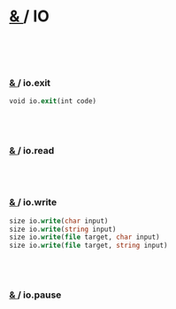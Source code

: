 # [ & ](#) /  IO

<br>
<br>
<br>

### [ & ](#) / io.exit

```pascal
void io.exit(int code)
```

<br>
<br>

### [ & ](#) / io.read

<br>
<br>

### [ & ](#) / io.write

```pascal
size io.write(char input)
size io.write(string input)
size io.write(file target, char input)
size io.write(file target, string input)
```

<br>
<br>

### [ & ](#) / io.pause

<br>
<br>
